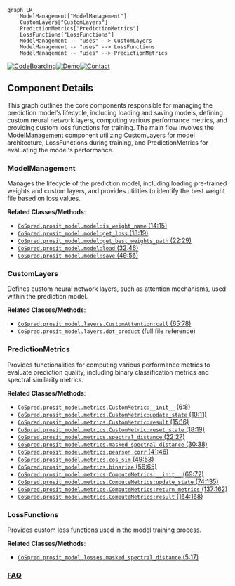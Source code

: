 ```mermaid
graph LR
    ModelManagement["ModelManagement"]
    CustomLayers["CustomLayers"]
    PredictionMetrics["PredictionMetrics"]
    LossFunctions["LossFunctions"]
    ModelManagement -- "uses" --> CustomLayers
    ModelManagement -- "uses" --> LossFunctions
    ModelManagement -- "uses" --> PredictionMetrics
```
[![CodeBoarding](https://img.shields.io/badge/Generated%20by-CodeBoarding-9cf?style=flat-square)](https://github.com/CodeBoarding/GeneratedOnBoardings)[![Demo](https://img.shields.io/badge/Try%20our-Demo-blue?style=flat-square)](https://www.codeboarding.org/demo)[![Contact](https://img.shields.io/badge/Contact%20us%20-%20contact@codeboarding.org-lightgrey?style=flat-square)](mailto:contact@codeboarding.org)

## Component Details

This graph outlines the core components responsible for managing the prediction model's lifecycle, including loading and saving models, defining custom neural network layers, computing various performance metrics, and providing custom loss functions for training. The main flow involves the ModelManagement component utilizing CustomLayers for model architecture, LossFunctions during training, and PredictionMetrics for evaluating the model's performance.

### ModelManagement
Manages the lifecycle of the prediction model, including loading pre-trained weights and custom layers, and provides utilities to identify the best weight file based on loss values.


**Related Classes/Methods**:

- <a href="https://github.com/pfizer-opensource/CoSpred/blob/master/prosit_model/model.py#L14-L15" target="_blank" rel="noopener noreferrer">`CoSpred.prosit_model.model:is_weight_name` (14:15)</a>
- <a href="https://github.com/pfizer-opensource/CoSpred/blob/master/prosit_model/model.py#L18-L19" target="_blank" rel="noopener noreferrer">`CoSpred.prosit_model.model:get_loss` (18:19)</a>
- <a href="https://github.com/pfizer-opensource/CoSpred/blob/master/prosit_model/model.py#L22-L29" target="_blank" rel="noopener noreferrer">`CoSpred.prosit_model.model:get_best_weights_path` (22:29)</a>
- <a href="https://github.com/pfizer-opensource/CoSpred/blob/master/prosit_model/model.py#L32-L46" target="_blank" rel="noopener noreferrer">`CoSpred.prosit_model.model:load` (32:46)</a>
- <a href="https://github.com/pfizer-opensource/CoSpred/blob/master/prosit_model/model.py#L49-L56" target="_blank" rel="noopener noreferrer">`CoSpred.prosit_model.model:save` (49:56)</a>


### CustomLayers
Defines custom neural network layers, such as attention mechanisms, used within the prediction model.


**Related Classes/Methods**:

- <a href="https://github.com/pfizer-opensource/CoSpred/blob/master/prosit_model/layers.py#L65-L78" target="_blank" rel="noopener noreferrer">`CoSpred.prosit_model.layers.CustomAttention:call` (65:78)</a>
- `CoSpred.prosit_model.layers.dot_product` (full file reference)


### PredictionMetrics
Provides functionalities for computing various performance metrics to evaluate prediction quality, including binary classification metrics and spectral similarity metrics.


**Related Classes/Methods**:

- <a href="https://github.com/pfizer-opensource/CoSpred/blob/master/prosit_model/metrics.py#L6-L8" target="_blank" rel="noopener noreferrer">`CoSpred.prosit_model.metrics.CustomMetric:__init__` (6:8)</a>
- <a href="https://github.com/pfizer-opensource/CoSpred/blob/master/prosit_model/metrics.py#L10-L11" target="_blank" rel="noopener noreferrer">`CoSpred.prosit_model.metrics.CustomMetric:update_state` (10:11)</a>
- <a href="https://github.com/pfizer-opensource/CoSpred/blob/master/prosit_model/metrics.py#L15-L16" target="_blank" rel="noopener noreferrer">`CoSpred.prosit_model.metrics.CustomMetric:result` (15:16)</a>
- <a href="https://github.com/pfizer-opensource/CoSpred/blob/master/prosit_model/metrics.py#L18-L19" target="_blank" rel="noopener noreferrer">`CoSpred.prosit_model.metrics.CustomMetric:reset_state` (18:19)</a>
- <a href="https://github.com/pfizer-opensource/CoSpred/blob/master/prosit_model/metrics.py#L22-L27" target="_blank" rel="noopener noreferrer">`CoSpred.prosit_model.metrics.spectral_distance` (22:27)</a>
- <a href="https://github.com/pfizer-opensource/CoSpred/blob/master/prosit_model/metrics.py#L30-L38" target="_blank" rel="noopener noreferrer">`CoSpred.prosit_model.metrics.masked_spectral_distance` (30:38)</a>
- <a href="https://github.com/pfizer-opensource/CoSpred/blob/master/prosit_model/metrics.py#L41-L46" target="_blank" rel="noopener noreferrer">`CoSpred.prosit_model.metrics.pearson_corr` (41:46)</a>
- <a href="https://github.com/pfizer-opensource/CoSpred/blob/master/prosit_model/metrics.py#L49-L53" target="_blank" rel="noopener noreferrer">`CoSpred.prosit_model.metrics.cos_sim` (49:53)</a>
- <a href="https://github.com/pfizer-opensource/CoSpred/blob/master/prosit_model/metrics.py#L56-L65" target="_blank" rel="noopener noreferrer">`CoSpred.prosit_model.metrics.binarize` (56:65)</a>
- <a href="https://github.com/pfizer-opensource/CoSpred/blob/master/prosit_model/metrics.py#L69-L72" target="_blank" rel="noopener noreferrer">`CoSpred.prosit_model.metrics.ComputeMetrics:__init__` (69:72)</a>
- <a href="https://github.com/pfizer-opensource/CoSpred/blob/master/prosit_model/metrics.py#L74-L135" target="_blank" rel="noopener noreferrer">`CoSpred.prosit_model.metrics.ComputeMetrics:update_state` (74:135)</a>
- <a href="https://github.com/pfizer-opensource/CoSpred/blob/master/prosit_model/metrics.py#L137-L162" target="_blank" rel="noopener noreferrer">`CoSpred.prosit_model.metrics.ComputeMetrics:return_metrics` (137:162)</a>
- <a href="https://github.com/pfizer-opensource/CoSpred/blob/master/prosit_model/metrics.py#L164-L168" target="_blank" rel="noopener noreferrer">`CoSpred.prosit_model.metrics.ComputeMetrics:result` (164:168)</a>


### LossFunctions
Provides custom loss functions used in the model training process.


**Related Classes/Methods**:

- <a href="https://github.com/pfizer-opensource/CoSpred/blob/master/prosit_model/losses.py#L5-L17" target="_blank" rel="noopener noreferrer">`CoSpred.prosit_model.losses.masked_spectral_distance` (5:17)</a>




### [FAQ](https://github.com/CodeBoarding/GeneratedOnBoardings/tree/main?tab=readme-ov-file#faq)